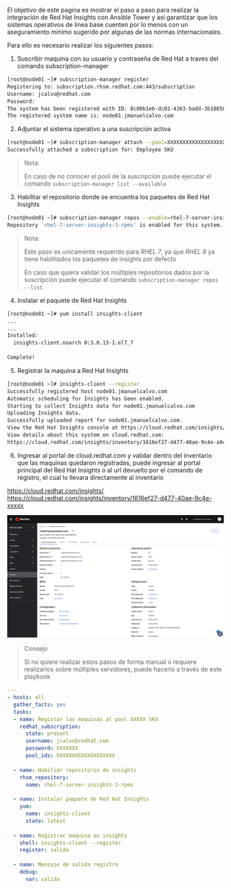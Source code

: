 El objetivo de este pagina es mostrar el paso a paso para realizar la integración de Red Hat Insights con Ansible Tower y asi garantizar que los sistemas operativos de linea base cuenten por lo menos con un aseguramiento mínimo sugerido por algunas de las normas internacionales.

Para ello es necesario realizar los siguientes pasos:


1.  Suscribir maquina con su usuario y contraseña de Red Hat a traves del comando subscription-manager
```bash
[root@node01 ~]# subscription-manager register
Registering to: subscription.rhsm.redhat.com:443/subscription
Username: jcalvo@redhat.com
Password:
The system has been registered with ID: 8c00b1e6-dc02-4363-badd-3b10858f3379
The registered system name is: node01.jmanuelcalvo.com
```

2. Adjuntar el sistema operativo a una suscripción activa
```bash
[root@node01 ~]# subscription-manager attach --pool=XXXXXXXXXXXXXXXXXXX
Successfully attached a subscription for: Employee SKU
```
> Nota: 
> 
> En caso de no conocer el pool de la suscripción puede ejecutar el comando `subscription-manager list --available` 

3. Habilitar el repositorio donde se encuentra los paquetes de Red Hat Insights
```bash
[root@node01 ~]# subscription-manager repos --enable=rhel-7-server-insights-3-rpms
Repository 'rhel-7-server-insights-3-rpms' is enabled for this system.
```
> Nota:
>
> Este paso es unicamente requerido para *RHEL 7*, ya que *RHEL 8* ya tiene habilitados los paquetes de insights por defecto
>
> En caso que quiera validar los múltiples repositorios dados por la suscripción puede ejecutar el comando `subscription-manager repos --list`

4. Instalar el paquete de Red Hat Insights
```bash
[root@node01 ~]# yum install insights-client
...
...
Installed:
  insights-client.noarch 0:3.0.13-1.el7_7

Complete!
```

5. Registrar la maquina a Red Hat Insights
```bash
[root@node01 ~]# insights-client --register
Successfully registered host node01.jmanuelcalvo.com
Automatic scheduling for Insights has been enabled.
Starting to collect Insights data for node01.jmanuelcalvo.com
Uploading Insights data.
Successfully uploaded report for node01.jmanuelcalvo.com.
View the Red Hat Insights console at https://cloud.redhat.com/insights/
View details about this system on cloud.redhat.com:
https://cloud.redhat.com/insights/inventory/1616ef27-d477-40ae-9c4e-a9c4f29b78f0
```

6. Ingresar al portal de cloud.redhat.com y validar dentro del inventario que las maquinas quedaron registradas, puede ingresar al portal principal del Red Hat Insights o al url devuelto por el comando de registro, el cual lo llevara directamente al inventario

https://cloud.redhat.com/insights/
https://cloud.redhat.com/insights/inventory/1616ef27-d477-40ae-9c4e-xxxxx

![Ref](img/insights1.png)

> Consejo
> 
> Si no quiere realizar estos pasos de forma manual o requiere realizarlos sobre múltiples servidores, puede hacerlo a través de este playbook

```yaml
---
- hosts: all
  gather_facts: yes
  tasks:
  - name: Registar las maquinas al pool XXXXX SKU
    redhat_subscription:
      state: present
      username: jcalvo@redhat.com
      password: XXXXXXX
      pool_ids: XXXXXXXXXXXXXXXXXXX

  - name: Habiliar repositorio de insights
    rhsm_repository:
      name: rhel-7-server-insights-3-rpms

  - name: Instalar paquete de Red Hat Insights
    yum:
      name: insights-client
      state: latest

  - name: Registrar maquina en insights
    shell: insights-client --register
    register: salida

  - name: Mensaje de salida registro
    debug:
      var: salida  
```
